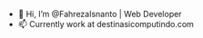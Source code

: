 - 👋 Hi, I’m @FahrezaIsnanto | Web Developer
- 📫 Currently work at destinasicomputindo.com
<!---
FahrezaIsnanto/FahrezaIsnanto is a ✨ special ✨ repository because its `README.md` (this file) appears on your GitHub profile.
You can click the Preview link to take a look at your changes.
--->
